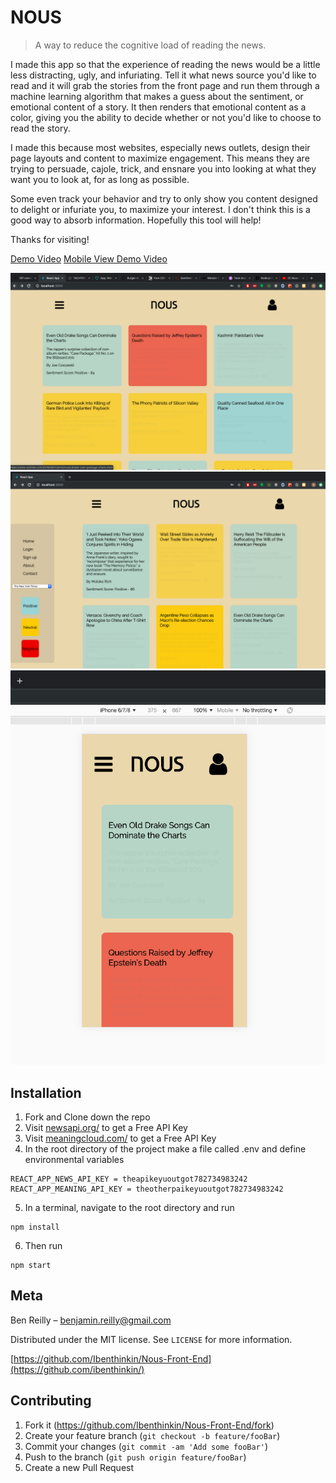 # NOUS
> A way to reduce the cognitive load of reading the news.

I made this app so that the experience of reading the news would be a little less distracting, ugly, and infuriating.  Tell it what news source you'd like to read and it will grab the stories from the front page and run them through a machine learning algorithm that makes a guess about the sentiment, or emotional content of a story.  It then renders that emotional content as a color, giving you the ability to decide whether or not you'd like to choose to read the story.

I made this because most websites,  especially news outlets, design their page layouts and content to maximize engagement.  This means they are trying to persuade, cajole, trick, and ensnare you into looking at what they want you to look at, for as long as possible.

Some even track your behavior and try to only show you content designed to delight or infuriate you, to maximize your interest.  I don't think this is a good way to absorb information.  Hopefully this tool will help!

Thanks for visiting!

[Demo Video](https://youtu.be/cACWEbEmuk0)
[Mobile View Demo Video](https://youtu.be/iXt64cRudbE)


![](src/Resources/ScreenShot.png)
![](src/Resources/ScreenShotMenu.png)
![](src/Resources/PhoneSize.png)

## Installation

1. Fork and Clone down the repo
2. Visit [newsapi.org/](http://newsapi.org/) to get a Free API Key
3. Visit [meaningcloud.com/](http://www.meaningcloud.com/) to get a Free API Key
4. In the root directory of the project make a file called .env and define environmental variables
 ```
REACT_APP_NEWS_API_KEY = theapikeyuoutgot782734983242 
REACT_APP_MEANING_API_KEY = theotherpaikeyuoutgot782734983242
```
5. In a terminal, navigate to the root directory and run 

```
npm install 
```

6. Then run 

```
npm start 
```

## Meta

Ben Reilly –  benjamin.reilly@gmail.com

Distributed under the MIT license. See ``LICENSE`` for more information.

[https://github.com/Ibenthinkin/Nous-Front-End](https://github.com/ibenthinkin/)

## Contributing

1. Fork it (<https://github.com/Ibenthinkin/Nous-Front-End/fork>)
2. Create your feature branch (`git checkout -b feature/fooBar`)
3. Commit your changes (`git commit -am 'Add some fooBar'`)
4. Push to the branch (`git push origin feature/fooBar`)
5. Create a new Pull Request
